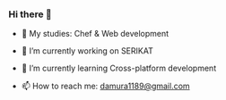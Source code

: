 ### Hi there 👋



- 🌱 My studies: Chef & Web development
- 🔭 I’m currently working on SERIKAT
- 🌱 I’m currently learning Cross-platform development

- 📫 How to reach me: damura1189@gmail.com



